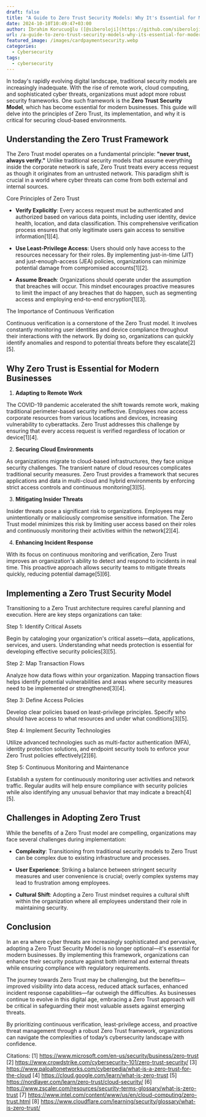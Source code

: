 ```yaml
---
draft: false
title: "A Guide to Zero Trust Security Models: Why It's Essential for Modern Businesses"
date: 2024-10-10T10:49:47+03:00
author: İbrahim Korucuoğlu ([@siberoloji](https://github.com/siberoloji))
url: /a-guide-to-zero-trust-security-models-why-its-essential-for-modern-businesses/
featured_image: /images/cardpaymentsecurity.webp
categories:
  - Cybersecurity
tags:
  - cybersecurity
---
```



In today's rapidly evolving digital landscape, traditional security models are increasingly inadequate. With the rise of remote work, cloud computing, and sophisticated cyber threats, organizations must adopt more robust security frameworks. One such framework is the **Zero Trust Security Model**, which has become essential for modern businesses. This guide will delve into the principles of Zero Trust, its implementation, and why it is critical for securing cloud-based environments.



## Understanding the Zero Trust Framework



The Zero Trust model operates on a fundamental principle: **"never trust, always verify."** Unlike traditional security models that assume everything inside the corporate network is safe, Zero Trust treats every access request as though it originates from an untrusted network. This paradigm shift is crucial in a world where cyber threats can come from both external and internal sources.



Core Principles of Zero Trust


* **Verify Explicitly**: Every access request must be authenticated and authorized based on various data points, including user identity, device health, location, and data classification. This comprehensive verification process ensures that only legitimate users gain access to sensitive information[1][4].

* **Use Least-Privilege Access**: Users should only have access to the resources necessary for their roles. By implementing just-in-time (JIT) and just-enough-access (JEA) policies, organizations can minimize potential damage from compromised accounts[1][2].

* **Assume Breach**: Organizations should operate under the assumption that breaches will occur. This mindset encourages proactive measures to limit the impact of any breaches that do happen, such as segmenting access and employing end-to-end encryption[1][3].




The Importance of Continuous Verification



Continuous verification is a cornerstone of the Zero Trust model. It involves constantly monitoring user identities and device compliance throughout their interactions with the network. By doing so, organizations can quickly identify anomalies and respond to potential threats before they escalate[2][5].



## Why Zero Trust is Essential for Modern Businesses



1. **Adapting to Remote Work**



The COVID-19 pandemic accelerated the shift towards remote work, making traditional perimeter-based security ineffective. Employees now access corporate resources from various locations and devices, increasing vulnerability to cyberattacks. Zero Trust addresses this challenge by ensuring that every access request is verified regardless of location or device[1][4].



2. **Securing Cloud Environments**



As organizations migrate to cloud-based infrastructures, they face unique security challenges. The transient nature of cloud resources complicates traditional security measures. Zero Trust provides a framework that secures applications and data in multi-cloud and hybrid environments by enforcing strict access controls and continuous monitoring[3][5].



3. **Mitigating Insider Threats**



Insider threats pose a significant risk to organizations. Employees may unintentionally or maliciously compromise sensitive information. The Zero Trust model minimizes this risk by limiting user access based on their roles and continuously monitoring their activities within the network[2][4].



4. **Enhancing Incident Response**



With its focus on continuous monitoring and verification, Zero Trust improves an organization's ability to detect and respond to incidents in real time. This proactive approach allows security teams to mitigate threats quickly, reducing potential damage[5][6].



## Implementing a Zero Trust Security Model



Transitioning to a Zero Trust architecture requires careful planning and execution. Here are key steps organizations can take:



Step 1: Identify Critical Assets



Begin by cataloging your organization's critical assets—data, applications, services, and users. Understanding what needs protection is essential for developing effective security policies[3][5].



Step 2: Map Transaction Flows



Analyze how data flows within your organization. Mapping transaction flows helps identify potential vulnerabilities and areas where security measures need to be implemented or strengthened[3][4].



Step 3: Define Access Policies



Develop clear policies based on least-privilege principles. Specify who should have access to what resources and under what conditions[3][5].



Step 4: Implement Security Technologies



Utilize advanced technologies such as multi-factor authentication (MFA), identity protection solutions, and endpoint security tools to enforce your Zero Trust policies effectively[2][6].



Step 5: Continuous Monitoring and Maintenance



Establish a system for continuously monitoring user activities and network traffic. Regular audits will help ensure compliance with security policies while also identifying any unusual behavior that may indicate a breach[4][5].



## Challenges in Adopting Zero Trust



While the benefits of a Zero Trust model are compelling, organizations may face several challenges during implementation:


* **Complexity**: Transitioning from traditional security models to Zero Trust can be complex due to existing infrastructure and processes.

* **User Experience**: Striking a balance between stringent security measures and user convenience is crucial; overly complex systems may lead to frustration among employees.

* **Cultural Shift**: Adopting a Zero Trust mindset requires a cultural shift within the organization where all employees understand their role in maintaining security.




## Conclusion



In an era where cyber threats are increasingly sophisticated and pervasive, adopting a Zero Trust Security Model is no longer optional—it's essential for modern businesses. By implementing this framework, organizations can enhance their security posture against both internal and external threats while ensuring compliance with regulatory requirements.



The journey towards Zero Trust may be challenging, but the benefits—improved visibility into data access, reduced attack surfaces, enhanced incident response capabilities—far outweigh the difficulties. As businesses continue to evolve in this digital age, embracing a Zero Trust approach will be critical in safeguarding their most valuable assets against emerging threats.



By prioritizing continuous verification, least-privilege access, and proactive threat management through a robust Zero Trust framework, organizations can navigate the complexities of today’s cybersecurity landscape with confidence.



Citations: [1] https://www.microsoft.com/en-us/security/business/zero-trust [2] https://www.crowdstrike.com/cybersecurity-101/zero-trust-security/ [3] https://www.paloaltonetworks.com/cyberpedia/what-is-a-zero-trust-for-the-cloud [4] https://cloud.google.com/learn/what-is-zero-trust [5] https://nordlayer.com/learn/zero-trust/cloud-security/ [6] https://www.zscaler.com/resources/security-terms-glossary/what-is-zero-trust [7] https://www.intel.com/content/www/us/en/cloud-computing/zero-trust.html [8] https://www.cloudflare.com/learning/security/glossary/what-is-zero-trust/
